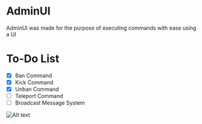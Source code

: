 # AdminUI
AdminUI was made for the purpose of executing commands with ease using a UI

# To-Do List
- [X] Ban Command
- [X] Kick Command
- [X] Unban Command
- [ ] Teleport Command
- [ ] Broadcast Message System

![Alt text](/Media/Screenshot_20190908-191713.jpg?raw=true "AdminUI")
